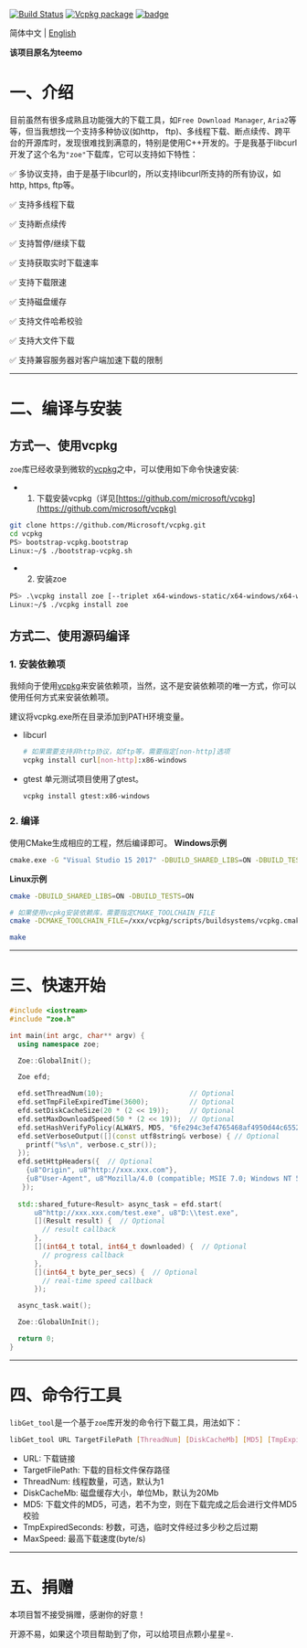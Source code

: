 [![Build Status](https://travis-ci.com/winsoft666/zoe.svg?branch=master)](https://travis-ci.com/winsoft666/zoe) 
[![Vcpkg package](https://img.shields.io/badge/Vcpkg-package-blueviolet)](https://github.com/microsoft/vcpkg/tree/master/ports/zoe)
[![badge](https://img.shields.io/badge/license-GUN-blue)](https://github.com/winsoft666/zoe/blob/master/LICENSE)

简体中文 | [ English](README.md)

**该项目原名为teemo**

# 一、介绍
目前虽然有很多成熟且功能强大的下载工具，如`Free Download Manager`, `Aria2`等等，但当我想找一个支持多种协议(如http， ftp)、多线程下载、断点续传、跨平台的开源库时，发现很难找到满意的，特别是使用C++开发的。于是我基于libcurl开发了这个名为`"zoe"`下载库，它可以支持如下特性：

✅ 多协议支持，由于是基于libcurl的，所以支持libcurl所支持的所有协议，如http, https, ftp等。

✅ 支持多线程下载

✅ 支持断点续传

✅ 支持暂停/继续下载

✅ 支持获取实时下载速率

✅ 支持下载限速

✅ 支持磁盘缓存

✅ 支持文件哈希校验

✅ 支持大文件下载

✅ 支持兼容服务器对客户端加速下载的限制

---

# 二、编译与安装

## 方式一、使用vcpkg
`zoe`库已经收录到微软的[vcpkg](https://github.com/microsoft/vcpkg/tree/master/ports/zoe)之中，可以使用如下命令快速安装:

- 1) 下载安装vcpkg（详见[https://github.com/microsoft/vcpkg](https://github.com/microsoft/vcpkg)
```bash
git clone https://github.com/Microsoft/vcpkg.git
cd vcpkg
PS> bootstrap-vcpkg.bootstrap
Linux:~/$ ./bootstrap-vcpkg.sh
```

- 2) 安装zoe
```bash
PS> .\vcpkg install zoe [--triplet x64-windows-static/x64-windows/x64-windows-static-md and etc...]
Linux:~/$ ./vcpkg install zoe
```

## 方式二、使用源码编译
### 1. 安装依赖项
我倾向于使用[vcpkg](https://github.com/microsoft/vcpkg)来安装依赖项，当然，这不是安装依赖项的唯一方式，你可以使用任何方式来安装依赖项。

建议将vcpkg.exe所在目录添加到PATH环境变量。

- libcurl
    ```bash
    # 如果需要支持非http协议，如ftp等，需要指定[non-http]选项
    vcpkg install curl[non-http]:x86-windows
    ```

- gtest
单元测试项目使用了gtest。

    ```bash
    vcpkg install gtest:x86-windows
    ```


### 2. 编译
使用CMake生成相应的工程，然后编译即可。
**Windows示例**
```bash
cmake.exe -G "Visual Studio 15 2017" -DBUILD_SHARED_LIBS=ON -DBUILD_TESTS=ON -S %~dp0 -B %~dp0build
```

**Linux示例**
```bash
cmake -DBUILD_SHARED_LIBS=ON -DBUILD_TESTS=ON

# 如果使用vcpkg安装依赖库，需要指定CMAKE_TOOLCHAIN_FILE
cmake -DCMAKE_TOOLCHAIN_FILE=/xxx/vcpkg/scripts/buildsystems/vcpkg.cmake -DVCPKG_TARGET_TRIPLET=x64-linux -DBUILD_SHARED_LIBS=ON -DBUILD_TESTS=ON

make
```

---

# 三、快速开始
```cpp
#include <iostream>
#include "zoe.h"

int main(int argc, char** argv) {
  using namespace zoe;

  Zoe::GlobalInit();

  Zoe efd;

  efd.setThreadNum(10);                     // Optional
  efd.setTmpFileExpiredTime(3600);          // Optional
  efd.setDiskCacheSize(20 * (2 << 19));     // Optional
  efd.setMaxDownloadSpeed(50 * (2 << 19));  // Optional
  efd.setHashVerifyPolicy(ALWAYS, MD5, "6fe294c3ef4765468af4950d44c65525"); // Optional, support MD5, CRC32, SHA256
  efd.setVerboseOutput([](const utf8string& verbose) { // Optional
    printf("%s\n", verbose.c_str());
  });
  efd.setHttpHeaders({  // Optional
    {u8"Origin", u8"http://xxx.xxx.com"},
    {u8"User-Agent", u8"Mozilla/4.0 (compatible; MSIE 7.0; Windows NT 5.1)"}
   });
  
  std::shared_future<Result> async_task = efd.start(
      u8"http://xxx.xxx.com/test.exe", u8"D:\\test.exe",
      [](Result result) {  // Optional
        // result callback
      },
      [](int64_t total, int64_t downloaded) {  // Optional
        // progress callback
      },
      [](int64_t byte_per_secs) {  // Optional
        // real-time speed callback
      });

  async_task.wait();

  Zoe::GlobalUnInit();

  return 0;
}
```

---

# 四、命令行工具
`libGet_tool`是一个基于`zoe`库开发的命令行下载工具，用法如下：

```bash
libGet_tool URL TargetFilePath [ThreadNum] [DiskCacheMb] [MD5] [TmpExpiredSeconds] [MaxSpeed]
```

- URL: 下载链接
- TargetFilePath: 下载的目标文件保存路径
- ThreadNum: 线程数量，可选，默认为1
- DiskCacheMb: 磁盘缓存大小，单位Mb，默认为20Mb
- MD5: 下载文件的MD5，可选，若不为空，则在下载完成之后会进行文件MD5校验
- TmpExpiredSeconds: 秒数，可选，临时文件经过多少秒之后过期
- MaxSpeed: 最高下载速度(byte/s)



---



# 五、捐赠

本项目暂不接受捐赠，感谢你的好意！

开源不易，如果这个项目帮助到了你，可以给项目点颗小星星⭐.
